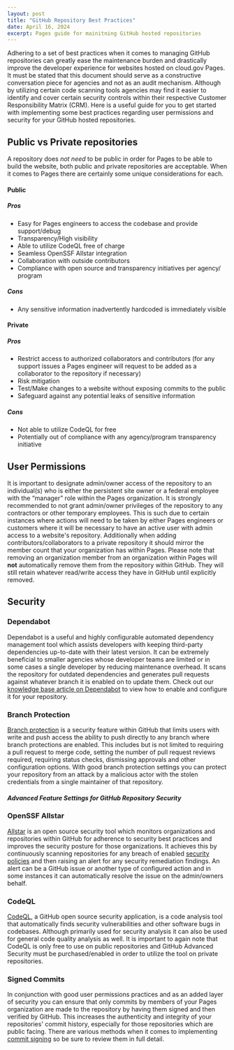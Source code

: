 ```yaml
---
layout: post
title: "GitHub Repository Best Practices"
date: April 16, 2024
excerpt: Pages guide for mainitning GitHub hosted repositories
---
```


Adhering to a set of best practices when it comes to managing GitHub repositories can greatly ease the maintenance burden and drastically improve the developer experience for websites hosted on cloud.gov Pages. It must be stated that this document should serve as a constructive conversation piece for agencies and not as an audit mechanism. Although by utilizing certain code scanning tools agencies may find it easier to identify and cover certain security controls within their respective Customer Responsibility Matrix (CRM). Here is a useful guide for you to get started with implementing some best practices regarding user permissions and security for your GitHub hosted repositories.

## **Public vs Private repositories**

A repository does *not need* to be public in order for Pages to be able to build the website, both public and private repositories are acceptable. When it comes to Pages there are certainly some unique considerations for each.

 #### **Public**

##### **Pros**
  - Easy for Pages engineers to access the codebase and provide support/debug
  - Transparency/High visibility
  - Able to utilize CodeQL free of charge
  - Seamless OpenSSF Allstar integration
  - Collaboration with outside contributors
  - Compliance with open source and transparency initiatives per agency/   program 

##### **Cons**
  - Any sensitive information inadvertently hardcoded is immediately visible 

#### **Private**

##### **Pros**
  - Restrict access to authorized collaborators and contributors (for any support issues a Pages engineer will request to be added as a collaborator to the repository if necessary)
  - Risk mitigation
  - Test/Make changes to a website without exposing commits to the public
  - Safeguard against any potential leaks of sensitive information

##### **Cons**
  - Not able to utilize CodeQL for free
  - Potentially out of compliance with any agency/program transparency initiative

## **User Permissions**

It is important to designate admin/owner access of the repository to an individual(s) who is either the persistent site owner or a federal employee with the “manager” role within the Pages organization. It is strongly recommended to not grant admin/owner privileges of the repository to any contractors or other temporary employees. This is such due to certain instances where actions will need to be taken by either Pages engineers or customers where it will be necessary to have an active user with admin access to a website's repository. Additionally when adding contributors/collaborators to a private repository it should mirror the member count that your organization has within Pages. Please note that removing an organization member from an organization within Pages will **not** automatically remove them from the repository within GitHub. They will still retain whatever read/write access they have in GitHub until explicitly removed.


## **Security**

### Dependabot

Dependabot is a useful and highly configurable automated dependency management tool which assists developers with keeping third-party dependencies up-to-date with their latest version. It can be extremely beneficial to smaller agencies whose developer teams are limited or in some cases a single developer by reducing maintenance overhead. It scans the repository for outdated dependencies and generates pull requests against whatever branch it is enabled on to update them. Check out our [knowledge base article on Dependabot](https://cloud.gov/pages/knowledge-base/dependabot-with-pages/#configuring-dependabot) to view how to enable and configure it for your repository.

### Branch Protection

[Branch protection](https://docs.github.com/en/repositories/configuring-branches-and-merges-in-your-repository/managing-protected-branches/about-protected-branches) is a security feature within GitHub that limits users with write and push access the ability to push directly to any branch where branch protections are enabled. This includes but is not limited to requiring a pull request to merge code, setting the number of pull request reviews required, requiring status checks, dismissing approvals and other configuration options. With good branch protection settings you can protect your repository from an attack by a malicious actor with the stolen credentials from a single maintainer of that repository. 


#### *Advanced Feature Settings for GitHub Repository Security* 

### OpenSSF Allstar

[Allstar](https://github.com/ossf/allstar?tab=readme-ov-file#disabling-unwanted-issues-1) is an open source security tool which monitors organizations and repositories within GitHub for adherence to security best practices and improves the security posture for those organizations. It achieves this by continuously scanning repositories for any breach of enabled [security policies](https://github.com/ossf/allstar?tab=readme-ov-file#policies) and then raising an alert for any security remediation findings. An alert can be a GitHub issue or another type of configured action and in some instances it can automatically resolve the issue on the admin/owners behalf. 

### CodeQL

[CodeQL](https://docs.github.com/en/code-security/code-scanning/introduction-to-code-scanning/about-code-scanning), a GitHub open source security application, is a code analysis tool that automatically finds security vulnerabilities and other software bugs in codebases. Although primarily used for security analysis it can also be used for general code quality analysis as well. It is important to again note that CodeQL is only free to use on public repositories and GitHub Advanced Security must be purchased/enabled in order to utilize the tool on private repositories. 

### Signed Commits

In conjunction with good user permissions practices and as an added layer of security you can ensure that only commits by members of your Pages organization are made to the repository by having them signed and then verified by GitHub. This increases the authenticity and integrity of your repositories' commit history, especially for those repositories which are public facing. There are various methods when it comes to implementing [commit signing](https://docs.github.com/en/authentication/managing-commit-signature-verification/about-commit-signature-verification) so be sure to review them in full detail.